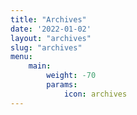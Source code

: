 ```yaml
---
title: "Archives"
date: '2022-01-02'
layout: "archives"
slug: "archives"
menu:
    main:
        weight: -70
        params: 
            icon: archives
---
```

